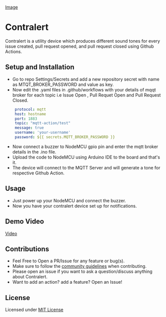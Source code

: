 [Image](https://github.com/mayankofficial999/Contralert/blob/main/Device.jpg)
# Contralert 
Contralert is a utility device which produces different sound tones for every issue created, pull request opened, and pull request closed using Github Actions.

## Setup and Installation
* Go to repo Settings/Secrets and add a new repository secret with name as MTQT_BROKER_PASSWORD and value as key.
* Now edit the .yaml files in .github/workflows with your details of mqqt broker for each topic i.e Issue Open , Pull Requet Open and Pull Request Closed.
   ```yaml
    protocol: mqtt
    host: hostname
    port: 1883
    topic: "mqtt-action/test"
    message: true
    username: 'your-username'
    password: ${{ secrets.MQTT_BROKER_PASSWORD }}
    ```
* Now connect a buzzer to NodeMCU gpio pin and enter the mqtt broker details in the .ino file.
* Upload the code to NodeMCU using Arduino IDE to the board and that's it.
* The device will connect to the MQTT Server and will generate a tone for respective Github Action.

## Usage
* Just power up your NodeMCU and connect the buzzer.
* Now you have your contralert device set up for notifications.

## Demo Video
[Video](https://github.com/mayankofficial999/Contralert/blob/main/Demo_Video.mp4)

## Contributions

- Feel Free to Open a PR/Issue for any feature or bug(s).
- Make sure to follow the [community guidelines](https://docs.github.com/en/github/site-policy/github-community-guidelines) when contributing.
- Please open an issue if you want to ask a question/discuss anything about Contralert.
- Want to add an action? add a feature? Open an Issue!

## License
Licensed under [MIT License](https://opensource.org/licenses/MIT)
